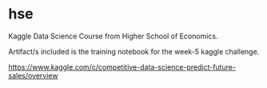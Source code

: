 # hse
Kaggle Data Science Course from Higher School of Economics. 

Artifact/s included is the training notebook for the week-5 kaggle challenge. 

https://www.kaggle.com/c/competitive-data-science-predict-future-sales/overview
